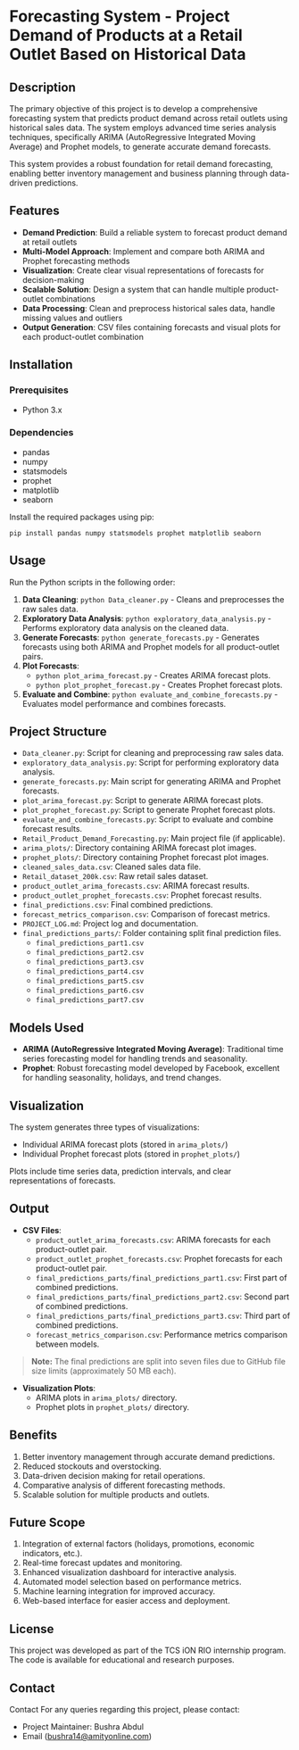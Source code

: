 # Forecasting System - Project Demand of Products at a Retail Outlet Based on Historical Data


## Description

The primary objective of this project is to develop a comprehensive forecasting system that predicts product demand across retail outlets using historical sales data. The system employs advanced time series analysis techniques, specifically ARIMA (AutoRegressive Integrated Moving Average) and Prophet models, to generate accurate demand forecasts.

This system provides a robust foundation for retail demand forecasting, enabling better inventory management and business planning through data-driven predictions.

## Features

- **Demand Prediction**: Build a reliable system to forecast product demand at retail outlets
- **Multi-Model Approach**: Implement and compare both ARIMA and Prophet forecasting methods
- **Visualization**: Create clear visual representations of forecasts for decision-making
- **Scalable Solution**: Design a system that can handle multiple product-outlet combinations
- **Data Processing**: Clean and preprocess historical sales data, handle missing values and outliers
- **Output Generation**: CSV files containing forecasts and visual plots for each product-outlet combination

## Installation

### Prerequisites
- Python 3.x

### Dependencies
- pandas
- numpy
- statsmodels
- prophet
- matplotlib
- seaborn

Install the required packages using pip:
```
pip install pandas numpy statsmodels prophet matplotlib seaborn
```

## Usage

Run the Python scripts in the following order:

1. **Data Cleaning**: `python Data_cleaner.py` - Cleans and preprocesses the raw sales data.
2. **Exploratory Data Analysis**: `python exploratory_data_analysis.py` - Performs exploratory data analysis on the cleaned data.
3. **Generate Forecasts**: `python generate_forecasts.py` - Generates forecasts using both ARIMA and Prophet models for all product-outlet pairs.
4. **Plot Forecasts**:
   - `python plot_arima_forecast.py` - Creates ARIMA forecast plots.
   - `python plot_prophet_forecast.py` - Creates Prophet forecast plots.
5. **Evaluate and Combine**: `python evaluate_and_combine_forecasts.py` - Evaluates model performance and combines forecasts.

## Project Structure

- `Data_cleaner.py`: Script for cleaning and preprocessing raw sales data.
- `exploratory_data_analysis.py`: Script for performing exploratory data analysis.
- `generate_forecasts.py`: Main script for generating ARIMA and Prophet forecasts.
- `plot_arima_forecast.py`: Script to generate ARIMA forecast plots.
- `plot_prophet_forecast.py`: Script to generate Prophet forecast plots.
- `evaluate_and_combine_forecasts.py`: Script to evaluate and combine forecast results.
- `Retail_Product_Demand_Forecasting.py`: Main project file (if applicable).
- `arima_plots/`: Directory containing ARIMA forecast plot images.
- `prophet_plots/`: Directory containing Prophet forecast plot images.
- `cleaned_sales_data.csv`: Cleaned sales data file.
- `Retail_dataset_200k.csv`: Raw retail sales dataset.
- `product_outlet_arima_forecasts.csv`: ARIMA forecast results.
- `product_outlet_prophet_forecasts.csv`: Prophet forecast results.
- `final_predictions.csv`: Final combined predictions.
- `forecast_metrics_comparison.csv`: Comparison of forecast metrics.
- `PROJECT_LOG.md`: Project log and documentation.
- `final_predictions_parts/`: Folder containing split final prediction files.
    - `final_predictions_part1.csv`
    - `final_predictions_part2.csv`
    - `final_predictions_part3.csv`
    - `final_predictions_part4.csv`
    - `final_predictions_part5.csv`
    - `final_predictions_part6.csv`
    - `final_predictions_part7.csv`

## Models Used

- **ARIMA (AutoRegressive Integrated Moving Average)**: Traditional time series forecasting model for handling trends and seasonality.
- **Prophet**: Robust forecasting model developed by Facebook, excellent for handling seasonality, holidays, and trend changes.

## Visualization

The system generates three types of visualizations:
- Individual ARIMA forecast plots (stored in `arima_plots/`)
- Individual Prophet forecast plots (stored in `prophet_plots/`)


Plots include time series data, prediction intervals, and clear representations of forecasts.

## Output

- **CSV Files**:
  - `product_outlet_arima_forecasts.csv`: ARIMA forecasts for each product-outlet pair.
  - `product_outlet_prophet_forecasts.csv`: Prophet forecasts for each product-outlet pair.
  - `final_predictions_parts/final_predictions_part1.csv`: First part of combined predictions.
  - `final_predictions_parts/final_predictions_part2.csv`: Second part of combined predictions.
  - `final_predictions_parts/final_predictions_part3.csv`: Third part of combined predictions.
  - `forecast_metrics_comparison.csv`: Performance metrics comparison between models.

> **Note:** The final predictions are split into seven files due to GitHub file size limits (approximately 50 MB each).

- **Visualization Plots**:
  - ARIMA plots in `arima_plots/` directory.
  - Prophet plots in `prophet_plots/` directory.

## Benefits

1. Better inventory management through accurate demand predictions.
2. Reduced stockouts and overstocking.
3. Data-driven decision making for retail operations.
4. Comparative analysis of different forecasting methods.
5. Scalable solution for multiple products and outlets.

## Future Scope

1. Integration of external factors (holidays, promotions, economic indicators, etc.).
2. Real-time forecast updates and monitoring.
3. Enhanced visualization dashboard for interactive analysis.
4. Automated model selection based on performance metrics.
5. Machine learning integration for improved accuracy.
6. Web-based interface for easier access and deployment.

## License

This project was developed as part of the TCS iON RIO internship program. The code is available for educational and research purposes.


## Contact

Contact
For any queries regarding this project, please contact:  
- Project Maintainer: Bushra Abdul  
- Email (bushra14@amityonline.com)